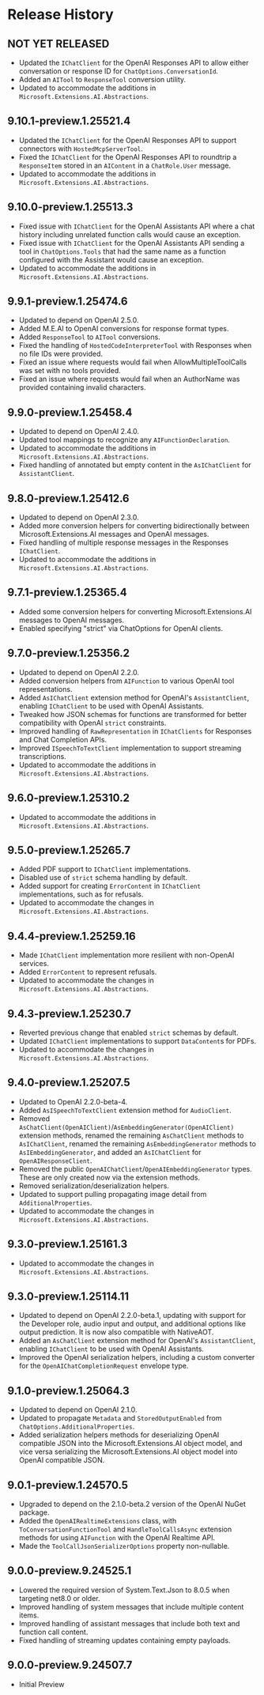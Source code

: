 # Release History

## NOT YET RELEASED

- Updated the `IChatClient` for the OpenAI Responses API to allow either conversation or response ID for `ChatOptions.ConversationId`.
- Added an `AITool` to `ResponseTool` conversion utility.
- Updated to accommodate the additions in `Microsoft.Extensions.AI.Abstractions`.

## 9.10.1-preview.1.25521.4

- Updated the `IChatClient` for the OpenAI Responses API to support connectors with `HostedMcpServerTool`.
- Fixed the `IChatClient` for the OpenAI Responses API to roundtrip a `ResponseItem` stored in an `AIContent` in a `ChatRole.User` message.
- Updated to accommodate the additions in `Microsoft.Extensions.AI.Abstractions`.

## 9.10.0-preview.1.25513.3

- Fixed issue with `IChatClient` for the OpenAI Assistants API where a chat history including unrelated function calls would cause an exception.
- Fixed issue with `IChatClient` for the OpenAI Assistants API sending a tool in `ChatOptions.Tools` that had the same name as a function configured with the Assistant would cause an exception.
- Updated to accommodate the additions in `Microsoft.Extensions.AI.Abstractions`.

## 9.9.1-preview.1.25474.6

- Updated to depend on OpenAI 2.5.0.
- Added M.E.AI to OpenAI conversions for response format types.
- Added `ResponseTool` to `AITool` conversions.
- Fixed the handling of `HostedCodeInterpreterTool` with Responses when no file IDs were provided.
- Fixed an issue where requests would fail when AllowMultipleToolCalls was set with no tools provided.
- Fixed an issue where requests would fail when an AuthorName was provided containing invalid characters.

## 9.9.0-preview.1.25458.4

- Updated to depend on OpenAI 2.4.0.
- Updated tool mappings to recognize any `AIFunctionDeclaration`.
- Updated to accommodate the additions in `Microsoft.Extensions.AI.Abstractions`.
- Fixed handling of annotated but empty content in the `AsIChatClient` for `AssistantClient`.

## 9.8.0-preview.1.25412.6

- Updated to depend on OpenAI 2.3.0.
- Added more conversion helpers for converting bidirectionally between Microsoft.Extensions.AI messages and OpenAI messages.
- Fixed handling of multiple response messages in the Responses `IChatClient`.
- Updated to accommodate the additions in `Microsoft.Extensions.AI.Abstractions`.

## 9.7.1-preview.1.25365.4

- Added some conversion helpers for converting Microsoft.Extensions.AI messages to OpenAI messages.
- Enabled specifying "strict" via ChatOptions for OpenAI clients.

## 9.7.0-preview.1.25356.2

- Updated to depend on OpenAI 2.2.0.
- Added conversion helpers from `AIFunction` to various OpenAI tool representations.
- Added `AsIChatClient` extension method for OpenAI's `AssistantClient`, enabling `IChatClient` to be used with OpenAI Assistants.
- Tweaked how JSON schemas for functions are transformed for better compatibility with OpenAI `strict` constraints.
- Improved handling of `RawRepresentation` in `IChatClients` for Responses and Chat Completion APIs.
- Improved `ISpeechToTextClient` implementation to support streaming transcriptions.
- Updated to accommodate the additions in `Microsoft.Extensions.AI.Abstractions`.

## 9.6.0-preview.1.25310.2

- Updated to accommodate the additions in `Microsoft.Extensions.AI.Abstractions`.

## 9.5.0-preview.1.25265.7

- Added PDF support to `IChatClient` implementations.
- Disabled use of `strict` schema handling by default.
- Added support for creating `ErrorContent` in `IChatClient` implementations, such as for refusals.
- Updated to accommodate the changes in `Microsoft.Extensions.AI.Abstractions`.

## 9.4.4-preview.1.25259.16

- Made `IChatClient` implementation more resilient with non-OpenAI services.
- Added `ErrorContent` to represent refusals.
- Updated to accommodate the changes in `Microsoft.Extensions.AI.Abstractions`.

## 9.4.3-preview.1.25230.7

- Reverted previous change that enabled `strict` schemas by default.
- Updated `IChatClient` implementations to support `DataContent`s for PDFs.
- Updated to accommodate the changes in `Microsoft.Extensions.AI.Abstractions`.

## 9.4.0-preview.1.25207.5

- Updated to OpenAI 2.2.0-beta-4.
- Added `AsISpeechToTextClient` extension method for `AudioClient`.
- Removed `AsChatClient(OpenAIClient)`/`AsEmbeddingGenerator(OpenAIClient)` extension methods, renamed the remaining `AsChatClient` methods to `AsIChatClient`, renamed the remaining `AsEmbeddingGenerator` methods to `AsIEmbeddingGenerator`, and added an `AsIChatClient` for `OpenAIResponseClient`.
- Removed the public `OpenAIChatClient`/`OpenAIEmbeddingGenerator` types. These are only created now via the extension methods.
- Removed serialization/deserialization helpers.
- Updated to support pulling propagating image detail from `AdditionalProperties`.
- Updated to accommodate the changes in `Microsoft.Extensions.AI.Abstractions`.

## 9.3.0-preview.1.25161.3

- Updated to accommodate the changes in `Microsoft.Extensions.AI.Abstractions`.

## 9.3.0-preview.1.25114.11

- Updated to depend on OpenAI 2.2.0-beta.1, updating with support for the Developer role, audio input and output, and additional options like output prediction. It is now also compatible with NativeAOT.
- Added an `AsChatClient` extension method for OpenAI's `AssistantClient`, enabling `IChatClient` to be used with OpenAI Assistants.
- Improved the OpenAI serialization helpers, including a custom converter for the `OpenAIChatCompletionRequest` envelope type.

## 9.1.0-preview.1.25064.3

- Updated to depend on OpenAI 2.1.0.
- Updated to propagate `Metadata` and `StoredOutputEnabled` from `ChatOptions.AdditionalProperties`.
- Added serialization helpers methods for deserializing OpenAI compatible JSON into the Microsoft.Extensions.AI object model, and vice versa serializing the Microsoft.Extensions.AI object model into OpenAI compatible JSON.

## 9.0.1-preview.1.24570.5

  - Upgraded to depend on the 2.1.0-beta.2 version of the OpenAI NuGet package.
  - Added the `OpenAIRealtimeExtensions` class, with `ToConversationFunctionTool` and `HandleToolCallsAsync` extension methods for using `AIFunction` with the OpenAI Realtime API.
  - Made the `ToolCallJsonSerializerOptions` property non-nullable.

## 9.0.0-preview.9.24525.1

- Lowered the required version of System.Text.Json to 8.0.5 when targeting net8.0 or older.
- Improved handling of system messages that include multiple content items.
- Improved handling of assistant messages that include both text and function call content.
- Fixed handling of streaming updates containing empty payloads.

## 9.0.0-preview.9.24507.7

- Initial Preview
